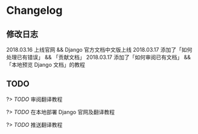# Changelog


## 修改日志

2018.03.16 上线官网 && Django 官方文档中文版上线
2018.03.17 添加了「如何处理已有错误」 && 「贡献文档」
2018.03.17 添加了「如何审阅已有文档」 && 「本地预览 Django 文档」的教程

## TODO

?> _TODO_ 审阅翻译教程

?> _TODO_ 在本地部署 Django 官网及翻译教程

?> _TODO_ 推送翻译教程
